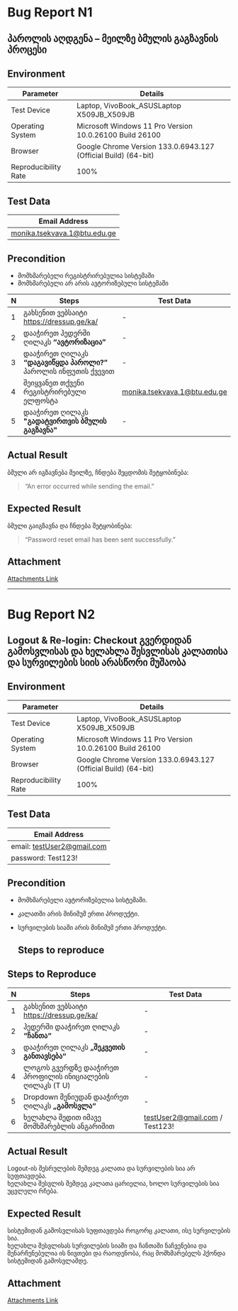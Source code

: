 # Bug Report N1
## პაროლის აღდგენა – მეილზე ბმულის გაგზავნის პროცესი

## Environment

| Parameter           | Details                                                        |
|---------------------|----------------------------------------------------------------|
| Test Device         | Laptop, VivoBook_ASUSLaptop X509JB_X509JB                     |
| Operating System    | Microsoft Windows 11 Pro Version 10.0.26100 Build 26100      |
| Browser             | Google Chrome Version 133.0.6943.127 (Official Build) (64-bit) |
| Reproducibility Rate | 100%                                                         |

## Test Data

| Email Address                  |
|----------------------------------|
| monika.tsekvava.1@btu.edu.ge   |


## Precondition
- მომხმარებელი რეგისტრირებულია სისტემაში  
- მომხმარებელი არ არის ავტორიზებული სისტემაში  



| **N** | **Steps**                                                                                     | **Test Data**                     |
|-------|------------------------------------------------------------------------------------------------|------------------------------------|
| 1     | გახსენით ვებსაიტი https://dressup.ge/ka/                                                     | -                                  |
| 2     | დააჭირეთ ჰედერში ღილაკს **“ავტორიზაცია”**                                                     | -                                  |
| 3     | დააჭირეთ ღილაკს **“დაგავიწყდა პაროლი?”** პაროლის ინფუთის ქვევით                               | -                                  |
| 4     | შეიყვანეთ თქვენი რეგისტრირებული ელფოსტა                                                       | monika.tsekvava.1@btu.edu.ge     |
| 5     | დააჭირეთ ღილაკს **"გადატვირთვის ბმულის გაგზავნა"**             | -                                  |
## Actual Result
ბმული არ იგზავნება მეილზე, ჩნდება შეცდომის შეტყობინება:  
> “An error occurred while sending the email.”

## Expected Result
ბმული გაიგზავნა და ჩნდება შეტყობინება:  
> “Password reset email has been sent successfully.”

## Attachment
[Attachments Link](https://jam.dev/c/7450211f-f25d-4d6c-bc6b-ed3117f0ab11)

-------------------------------------------------------------------------------------------------------------------------------------------------------------------
# Bug Report N2
## Logout & Re-login: Checkout გვერდიდან გამოსვლისას და ხელახლა შესვლისას კალათისა და სურვილების სიის არასწორი მუშაობა

## Environment

| Parameter           | Details                                                        |
|---------------------|----------------------------------------------------------------|
| Test Device         | Laptop, VivoBook_ASUSLaptop X509JB_X509JB                     |
| Operating System    | Microsoft Windows 11 Pro Version 10.0.26100 Build 26100      |
| Browser             | Google Chrome Version 133.0.6943.127 (Official Build) (64-bit) |
| Reproducibility Rate | 100%                                                         |


## Test Data

| Email Address                  |
|----------------------------------|
| email: testUser2@gmail.com |
| password: Test123!   |


## Precondition
- მომხმარებელი ავტორიზებულია სისტემაში.  
- კალათში არის მინიმუმ ერთი პროდუქტი.
- სურვილების სიაში არის მინიმუმ ერთი პროდუქტი.

   ## Steps to reproduce

## Steps to Reproduce

| **N** | **Steps**                                                                                     | **Test Data**                     |
|-------|------------------------------------------------------------------------------------------------|------------------------------------|
| 1     | გახსენით ვებსაიტი https://dressup.ge/ka/                                                     | -                                  |
| 2     | ჰედერში დააჭირეთ ღილაკს **“ჩანთა“**                                                           | -                                  |
| 3     | დააჭირეთ ღილაკს **„შეკვეთის განთავსება“**                                                     | -                                  |
| 4     | ლოგოს გვერდზე დააჭირეთ პროფილის ინიციალების ღილაკს (T U)                                     | -                                  |
| 5     | Dropdown მენიუდან დააჭირეთ ღილაკს **„გამოსვლა“**                                              | -                                  |
| 6     | ხელახლა შედით იმავე მომხმარებლის ანგარიშით                                                   | testUser2@gmail.com / Test123!    |

## Actual Result
Logout-ის შესრულების შემდეგ კალათა და სურვილების სია არ სუფთავდება.  
ხელახლა შესვლის შემდეგ კალათა ცარიელია, ხოლო სურვილების სია უცვლელი რჩება.

## Expected Result
სისტემიდან გამოსვლისას სუფთავდება როგორც კალათი, ისე სურვილების სია.  
ხელახლა შესვლისას სურვილების სიაში და ჩანთაში ნაჩვენებია და შენარჩუნებულია ის ნივთები და რაოდენობა, რაც მომხმარებელს ჰქონდა სისტემიდან გამოსვლამდე.

## Attachment
[Attachments Link](https://jam.dev/c/8d5bd7f1-0733-44dd-9c8f-1383814c13b5)
